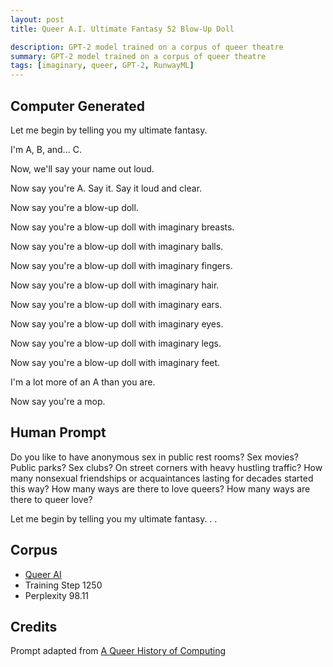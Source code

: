 ```yaml
---
layout: post
title: Queer A.I. Ultimate Fantasy 52 Blow-Up Doll

description: GPT-2 model trained on a corpus of queer theatre
summary: GPT-2 model trained on a corpus of queer theatre
tags: [imaginary, queer, GPT-2, RunwayML]
---
```


## Computer Generated

Let me begin by telling you my ultimate fantasy.

I'm A, B, and... C.

Now, we'll say your name out loud.

Now say you're A. Say it. Say it loud and clear.

Now say you're a blow-up doll.

Now say you're a blow-up doll with imaginary breasts.

Now say you're a blow-up doll with imaginary balls.

Now say you're a blow-up doll with imaginary fingers.

Now say you're a blow-up doll with imaginary hair.

Now say you're a blow-up doll with imaginary ears.

Now say you're a blow-up doll with imaginary eyes.

Now say you're a blow-up doll with imaginary legs.

Now say you're a blow-up doll with imaginary feet.

I'm a lot more of an A than you are.

Now say you're a mop.


## Human Prompt

Do you like to have anonymous sex in public rest rooms? Sex movies? Public parks? Sex clubs? On street corners with heavy hustling traffic? How many nonsexual friendships or acquaintances lasting for decades started this way? How many ways are there to love queers? How many ways are there to queer love?

Let me begin by telling you my ultimate fantasy. . .

## Corpus

- [Queer AI](/queerai)
- Training Step 1250
- Perplexity 98.11

## Credits

Prompt adapted from [A Queer History of Computing](https://rhizome.org/editorial/2013/feb/19/queer-computing-1/)
